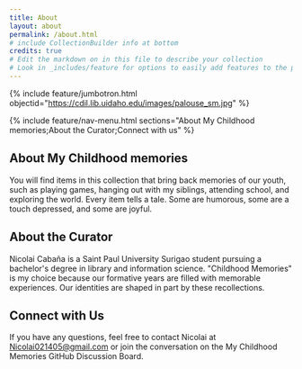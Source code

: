```yaml
---
title: About
layout: about
permalink: /about.html
# include CollectionBuilder info at bottom
credits: true
# Edit the markdown on in this file to describe your collection
# Look in _includes/feature for options to easily add features to the page
---
```


{% include feature/jumbotron.html objectid="https://cdil.lib.uidaho.edu/images/palouse_sm.jpg" %}

{% include feature/nav-menu.html sections="About My Childhood memories;About the Curator;Connect with us" %}

## About My Childhood memories

You will find items in this collection that bring back memories of our youth, such as playing games, hanging out with my siblings, attending school, and exploring the world.  Every item tells a tale.  Some are humorous, some are a touch depressed, and some are joyful.


## About the Curator


Nicolai Cabaña is a Saint Paul University Surigao student pursuing a bachelor's degree in library and information science.  "Childhood Memories" is my choice because our formative years are filled with memorable experiences.  Our identities are shaped in part by these recollections.


## Connect with Us


If you have any questions, feel free to contact Nicolai at Nicolai021405@gmail.com or join the conversation on the My Childhood Memories GitHub Discussion Board.
